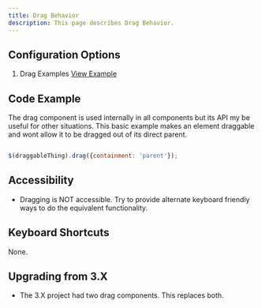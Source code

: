 ```yaml
---
title: Drag Behavior
description: This page describes Drag Behavior.
---
```


## Configuration Options

1. Drag Examples [View Example]( ../components/drag/example-index)

## Code Example

The drag component is used internally in all components but its API my be useful for other situations. This basic example makes an element draggable and wont allow it to be dragged out of its direct parent.

```javascript

$(draggableThing).drag({containment: 'parent'});


```

## Accessibility

- Dragging is NOT accessible. Try to provide alternate keyboard friendly ways to do the equivalent functionality.


## Keyboard Shortcuts

None.

## Upgrading from 3.X

- The 3.X project had two drag components. This replaces both.
